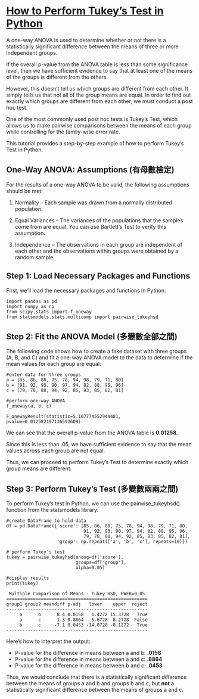 # [How to Perform Tukey’s Test in Python](https://www.statology.org/tukey-test-python/)

A one-way ANOVA is used to determine whether or not there is a statistically significant difference between the means of three or more independent groups.

If the overall p-value from the ANOVA table is less than some significance level, then we have sufficient evidence to say that at least one of the means of the groups is different from the others.

However, this doesn’t tell us which groups are different from each other. It simply tells us that not all of the group means are equal. In order to find out exactly which groups are different from each other, we must conduct a post hoc test.

One of the most commonly used post hoc tests is Tukey’s Test, which allows us to make pairwise comparisons between the means of each group while controlling for the family-wise error rate.

This tutorial provides a step-by-step example of how to perform Tukey’s Test in Python.

One-Way ANOVA: Assumptions (有母數檢定)
---
For the results of a one-way ANOVA to be valid, the following assumptions should be met:

1. Normality – Each sample was drawn from a normally distributed population.

2. Equal Variances – The variances of the populations that the samples come from are equal. You can use Bartlett’s Test to verify this assumption.

3. Independence – The observations in each group are independent of each other and the observations within groups were obtained by a random sample.


Step 1: Load Necessary Packages and Functions
---
First, we’ll load the necessary packages and functions in Python:

```
import pandas as pd
import numpy as np
from scipy.stats import f_oneway
from statsmodels.stats.multicomp import pairwise_tukeyhsd
```

Step 2: Fit the ANOVA Model (多變數全部之間)
---
The following code shows how to create a fake dataset with three groups (A, B, and C) and fit a one-way ANOVA model to the data to determine if the mean values for each group are equal:

```
#enter data for three groups
a = [85, 86, 88, 75, 78, 94, 98, 79, 71, 80]
b = [91, 92, 93, 90, 97, 94, 82, 88, 95, 96]
c = [79, 78, 88, 94, 92, 85, 83, 85, 82, 81]

#perform one-way ANOVA
f_oneway(a, b, c)

F_onewayResult(statistic=5.167774552944481, pvalue=0.012582197136592609)
```
We can see that the overall p-value from the ANOVA table is **0.01258.**

Since this is less than .05, we have sufficient evidence to say that the mean values across each group are not equal.

Thus, we can proceed to perform Tukey’s Test to determine exactly which group means are different.


Step 3: Perform Tukey’s Test (多變數兩兩之間)
---
To perform Tukey’s test in Python, we can use the pairwise_tukeyhsd() function from the statsmodels library:

```
#create DataFrame to hold data
df = pd.DataFrame({'score': [85, 86, 88, 75, 78, 94, 98, 79, 71, 80,
                             91, 92, 93, 90, 97, 94, 82, 88, 95, 96,
                             79, 78, 88, 94, 92, 85, 83, 85, 82, 81],
                   'group': np.repeat(['a', 'b', 'c'], repeats=10)}) 

# perform Tukey's test
tukey = pairwise_tukeyhsd(endog=df['score'],
                          groups=df['group'],
                          alpha=0.05)

#display results
print(tukey)

 Multiple Comparison of Means - Tukey HSD, FWER=0.05 
=====================================================
group1 group2 meandiff p-adj   lower    upper  reject
-----------------------------------------------------
     a      b      8.4 0.0158   1.4272 15.3728   True
     a      c      1.3 0.8864  -5.6728  8.2728  False
     b      c     -7.1 0.0453 -14.0728 -0.1272   True
-----------------------------------------------------
```

Here’s how to interpret the output:

* P-value for the difference in means between a and b: **.0158**
* P-value for the difference in means between a and c: **.8864**
* P-value for the difference in means between b and c: **.0453**

Thus, we would conclude that there is a statistically significant difference between the means of groups a and b and groups b and c, but **not** a statistically significant difference between the means of groups a and c.

